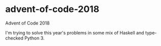 # advent-of-code-2018

Advent of Code 2018

I'm trying to solve this year's problems in some mix of Haskell and
type-checked Python 3.
